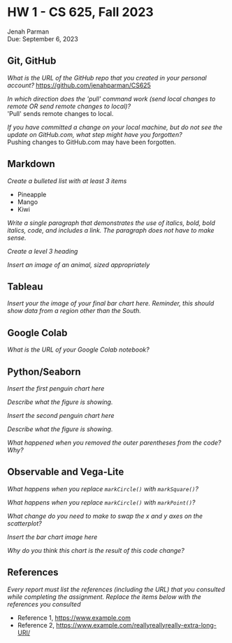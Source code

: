 # HW 1 - CS 625, Fall 2023

Jenah Parman\
Due: September 6, 2023

## Git, GitHub

*What is the URL of the GitHub repo that you created in your personal account?*
https://github.com/jenahparman/CS625
   
*In which direction does the 'pull' command work (send local changes to remote OR send remote changes to local)?*\
'Pull' sends remote changes to local.
   
*If you have committed a change on your local machine, but do not see the update on GitHub.com, what step might have you forgotten?*\
Pushing changes to GitHub.com may have been forgotten.

## Markdown

*Create a bulleted list with at least 3 items*
- Pineapple
- Mango
- Kiwi

*Write a single paragraph that demonstrates the use of italics, bold, bold italics, code, and includes a link. The paragraph does not have to make sense.*


*Create a level 3 heading*

*Insert an image of an animal, sized appropriately*

## Tableau

*Insert your the image of your final bar chart here. Reminder, this should show data from a region other than the South.*

## Google Colab

*What is the URL of your Google Colab notebook?*

## Python/Seaborn

*Insert the first penguin chart here*

*Describe what the figure is showing.*

*Insert the second penguin chart here*

*Describe what the figure is showing.*

*What happened when you removed the outer parentheses from the code? Why?*

## Observable and Vega-Lite

*What happens when you replace `markCircle()` with `markSquare()`?*

*What happens when you replace `markCircle()` with `markPoint()`?*

*What change do you need to make to swap the x and y axes on the scatterplot?*

*Insert the bar chart image here*

*Why do you think this chart is the result of this code change?*

## References

*Every report must list the references (including the URL) that you consulted while completing the assignment. Replace the items below with the references you consulted*

* Reference 1, <https://www.example.com>
* Reference 2, <https://www.example.com/reallyreallyreally-extra-long-URI/>
